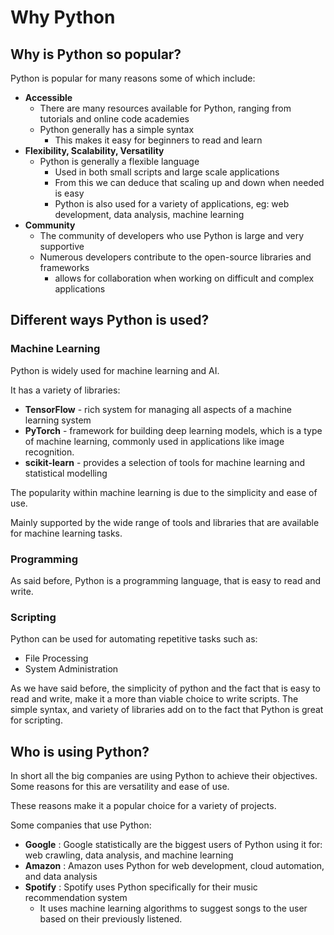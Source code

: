 # Why Python

## Why is Python so popular?

Python is popular for many reasons some of which include:

* **Accessible**
  * There are many resources available for Python, ranging from tutorials and online code academies
  * Python generally has a simple syntax
    * This makes it easy for beginners to read and learn
* **Flexibility, Scalability, Versatility**
  * Python is generally a flexible language
    * Used in both small scripts and large scale applications
    * From this we can deduce that scaling up and down when needed is easy
    * Python is also used for a variety of applications, eg: web development, data analysis, machine learning
* **Community**
  * The community of developers who use Python is large and very supportive
  * Numerous developers contribute to the open-source libraries and frameworks
    * allows for collaboration when working on difficult and complex applications


## Different ways Python is used?

### Machine Learning

Python is widely used for machine learning and AI.

It has a variety of libraries: 
* **TensorFlow** - rich system for managing all aspects of a machine learning system
* **PyTorch** -  framework for building deep learning models, which is a type of machine learning, commonly used in applications like image recognition.
* **scikit-learn** - provides a selection of  tools for machine learning and statistical modelling

The popularity within machine learning is due to the simplicity and ease of use.

Mainly supported by the wide range of tools and libraries that are available for machine learning tasks.


### Programming

As said before, Python is a programming language, that is easy to read and write.

### Scripting

Python can be used for automating repetitive tasks such as:

* File Processing
* System Administration

As we have said before, the simplicity of python and the fact that is easy to read and write, make it a more than viable choice to write scripts.
The simple syntax, and variety of libraries add on to the fact that Python is great for scripting.

## Who is using Python?

In short all the big companies are using Python to achieve their objectives. Some reasons for this are versatility and ease of use.

These reasons make it a popular choice for a variety of projects.

Some companies that use Python:

* **Google** : Google statistically are the biggest users of Python using it for: web crawling, data analysis, and machine learning
* **Amazon** : Amazon uses Python for web development, cloud automation, and data analysis
* **Spotify** : Spotify uses Python specifically for their music recommendation system
  * It uses machine learning algorithms to suggest songs to the user based on their previously listened.

  